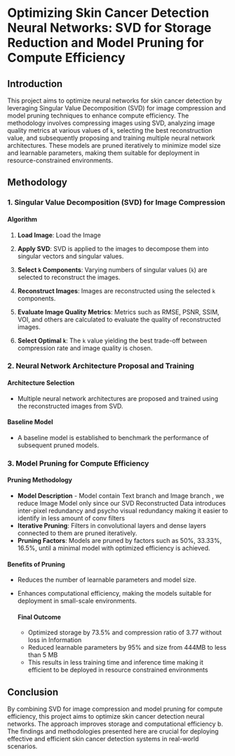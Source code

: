 # Optimizing Skin Cancer Detection Neural Networks: SVD for Storage Reduction and Model Pruning for Compute Efficiency

## Introduction

This project aims to optimize neural networks for skin cancer detection by leveraging Singular Value Decomposition (SVD) for image compression and model pruning techniques to enhance compute efficiency. The methodology involves compressing images using SVD, analyzing image quality metrics at various values of `k`, selecting the best reconstruction value, and subsequently proposing and training multiple neural network architectures. These models are pruned iteratively to minimize model size and learnable parameters, making them suitable for deployment in resource-constrained environments.


## Methodology

### 1. Singular Value Decomposition (SVD) for Image Compression

#### Algorithm
1. **Load Image**: Load the Image
   
2. **Apply SVD**: SVD is applied to the images to decompose them into singular vectors and singular values.

3. **Select `k` Components**: Varying numbers of singular values (`k`) are selected to reconstruct the images.

4. **Reconstruct Images**: Images are reconstructed using the selected `k` components.

5. **Evaluate Image Quality Metrics**: Metrics such as RMSE, PSNR, SSIM, VOI, and others are calculated to evaluate the quality of reconstructed images.

6. **Select Optimal `k`**: The `k` value yielding the best trade-off between compression rate and image quality is chosen.

### 2. Neural Network Architecture Proposal and Training

#### Architecture Selection
- Multiple neural network architectures are proposed and trained using the reconstructed images from SVD.

#### Baseline Model
- A baseline model is established to benchmark the performance of subsequent pruned models.

### 3. Model Pruning for Compute Efficiency

#### Pruning Methodology
- **Model Description** - Model contain Text branch and Image branch , we reduce Image Model only since our SVD Reconstructed Data introduces inter-pixel redundancy and psycho visual redundancy making it easier to identify in less amount of conv filters
- **Iterative Pruning**: Filters in convolutional layers and dense layers connected to them are pruned iteratively.
- **Pruning Factors**: Models are pruned by factors such as 50%, 33.33%, 16.5%, until a minimal model with optimized efficiency is achieved.

#### Benefits of Pruning
- Reduces the number of learnable parameters and model size.
- Enhances computational efficiency, making the models suitable for deployment in small-scale environments.

  #### Final Outcome

  - Optimized storage by 73.5% and compression ratio of 3.77 without loss in Information
  - Reduced learnable parameters by 95% and size from 444MB to less than 5 MB
  - This results in less training time and inference time making it efficient to be deployed in resource constrained environments

## Conclusion

By combining SVD for image compression and model pruning for compute efficiency, this project aims to optimize skin cancer detection neural networks. The approach improves storage and computational efficiency b. The findings and methodologies presented here are crucial for deploying effective and efficient skin cancer detection systems in real-world scenarios.

